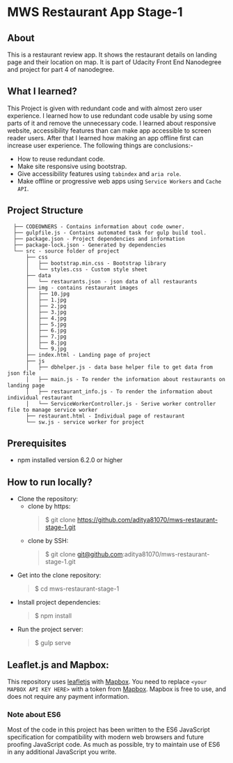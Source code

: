 # MWS Restaurant App Stage-1

## About

This is a restaurant review app. It shows the restaurant details on landing page and their location on map. It is part of Udacity Front End Nanodegree and project for part 4 of nanodegree.

## What I learned?

This Project is given with redundant code and with almost zero user experience. I learned how to use redundant code usable by using some parts of it and remove the unnecessary code. 
I learned about responsive website, accessibility features than can make app accessible to screen reader users. After that I learned how making an app offline first can increase user experience.
The following things are conclusions:- 
 * How to reuse redundant code.
 * Make site responsive using bootstrap.
 * Give accessibility features using `tabindex` and `aria role`.
 * Make offline or progressive web apps using `Service Workers` and `Cache API`.

## Project Structure
```
  ├── CODEOWNERS - Contains information about code owner.
  ├── gulpfile.js - Contains automated task for gulp build tool.
  ├── package.json - Project dependencies and information
  ├── package-lock.json - Generated by dependencies
  └── src - source folder of project
      ├── css
      │   ├── bootstrap.min.css - Bootstrap library 
      │   └── styles.css - Custom style sheet 
      ├── data
      │   └── restaurants.json - json data of all restaurants
      ├── img - contains restaurant images
      │   ├── 10.jpg
      │   ├── 1.jpg
      │   ├── 2.jpg
      │   ├── 3.jpg
      │   ├── 4.jpg
      │   ├── 5.jpg
      │   ├── 6.jpg
      │   ├── 7.jpg
      │   ├── 8.jpg
      │   └── 9.jpg
      ├── index.html - Landing page of project
      ├── js
      │   ├── dbhelper.js - data base helper file to get data from json file
      │   ├── main.js - To render the information about restaurants on landing page
      │   ├── restaurant_info.js - To render the information about individual restaurant
      │   └── ServiceWorkerController.js - Serive worker controller file to manage service worker
      ├── restaurant.html - Individual page of restaurant
      └── sw.js - service worker for project
```
## Prerequisites 
  * npm installed version 6.2.0 or higher
## How to run locally?
  * Clone the repository:
    * clone by https: 
      > $ git clone https://github.com/aditya81070/mws-restaurant-stage-1.git
    * clone by SSH:
      > $ git clone git@github.com:aditya81070/mws-restaurant-stage-1.git
  * Get into the clone repository:
    > $ cd mws-restaurant-stage-1
  * Install project dependencies:
    > $ npm install 
  * Run the project server:
    > $ gulp serve
    
## Leaflet.js and Mapbox:

This repository uses [leafletjs](https://leafletjs.com/) with [Mapbox](https://www.mapbox.com/). You need to replace `<your MAPBOX API KEY HERE>` with a token from [Mapbox](https://www.mapbox.com/). Mapbox is free to use, and does not require any payment information. 

### Note about ES6

Most of the code in this project has been written to the ES6 JavaScript specification for compatibility with modern web browsers and future proofing JavaScript code. As much as possible, try to maintain use of ES6 in any additional JavaScript you write. 



